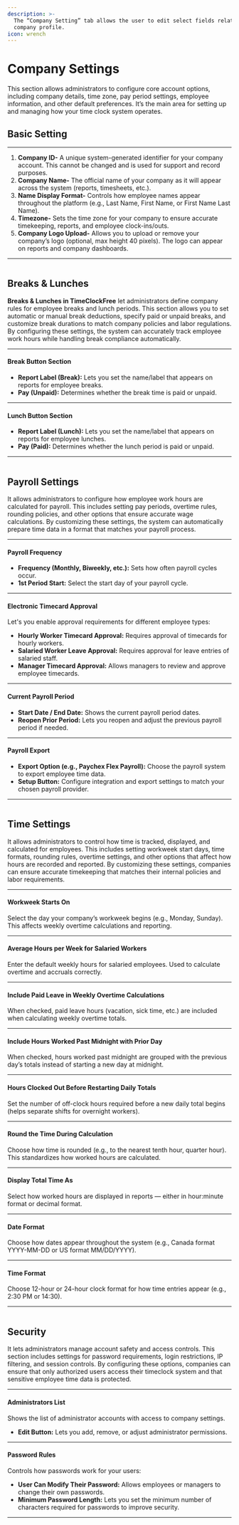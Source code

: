 ```yaml
---
description: >-
  The “Company Setting” tab allows the user to edit select fields related to a
  company profile.
icon: wrench
---
```


# Company Settings

This section allows administrators to configure core account options, including company details, time zone, pay period settings, employee information, and other default preferences. It’s the main area for setting up and managing how your time clock system operates.

## Basic Setting

***

1. **Company ID-** A unique system-generated identifier for your company account. This cannot be changed and is used for support and record purposes.
2. **Company Name-** The official name of your company as it will appear across the system (reports, timesheets, etc.).
3. **Name Display Format-** Controls how employee names appear throughout the platform (e.g., Last Name, First Name, or First Name Last Name).
4. **Timezone-** Sets the time zone for your company to ensure accurate timekeeping, reports, and employee clock-ins/outs.
5. **Company Logo Upload-** Allows you to upload or remove your company’s logo (optional, max height 40 pixels). The logo can appear on reports and company dashboards.

***

<figure><img src="../.gitbook/assets/image (2).png" alt=""><figcaption></figcaption></figure>

## Breaks & Lunches

**Breaks & Lunches in TimeClockFree** let administrators define company rules for employee breaks and lunch periods. This section allows you to set automatic or manual break deductions, specify paid or unpaid breaks, and customize break durations to match company policies and labor regulations. By configuring these settings, the system can accurately track employee work hours while handling break compliance automatically.

***

#### **Break Button Section**

* **Report Label (Break):** Lets you set the name/label that appears on reports for employee breaks.
* **Pay (Unpaid):** Determines whether the break time is paid or unpaid.

***

#### **Lunch Button Section**

* **Report Label (Lunch):** Lets you set the name/label that appears on reports for employee lunches.
* **Pay (Paid):** Determines whether the lunch period is paid or unpaid.

***

<figure><img src="../.gitbook/assets/image (3).png" alt=""><figcaption></figcaption></figure>

## Payroll Settings

It allows administrators to configure how employee work hours are calculated for payroll. This includes setting pay periods, overtime rules, rounding policies, and other options that ensure accurate wage calculations. By customizing these settings, the system can automatically prepare time data in a format that matches your payroll process.

***

#### **Payroll Frequency**

* **Frequency (Monthly, Biweekly, etc.):** Sets how often payroll cycles occur.
* **1st Period Start:** Select the start day of your payroll cycle.

***

#### **Electronic Timecard Approval**

Let's you enable approval requirements for different employee types:

* **Hourly Worker Timecard Approval:** Requires approval of timecards for hourly workers.
* **Salaried Worker Leave Approval:** Requires approval for leave entries of salaried staff.
* **Manager Timecard Approval:** Allows managers to review and approve employee timecards.

***

#### **Current Payroll Period**

* **Start Date / End Date:** Shows the current payroll period dates.
* **Reopen Prior Period:** Lets you reopen and adjust the previous payroll period if needed.

***

#### **Payroll Export**

* **Export Option (e.g., Paychex Flex Payroll):** Choose the payroll system to export employee time data.
* **Setup Button:** Configure integration and export settings to match your chosen payroll provider.

***

<figure><img src="../.gitbook/assets/image (4).png" alt=""><figcaption></figcaption></figure>

## Time Settings

It allows administrators to control how time is tracked, displayed, and calculated for employees. This includes setting workweek start days, time formats, rounding rules, overtime settings, and other options that affect how hours are recorded and reported. By customizing these settings, companies can ensure accurate timekeeping that matches their internal policies and labor requirements.

***

#### **Workweek Starts On**

Select the day your company’s workweek begins (e.g., Monday, Sunday). This affects weekly overtime calculations and reporting.

***

#### **Average Hours per Week for Salaried Workers**

Enter the default weekly hours for salaried employees. Used to calculate overtime and accruals correctly.

***

#### **Include Paid Leave in Weekly Overtime Calculations**

When checked, paid leave hours (vacation, sick time, etc.) are included when calculating weekly overtime totals.

***

#### **Include Hours Worked Past Midnight with Prior Day**

When checked, hours worked past midnight are grouped with the previous day’s totals instead of starting a new day at midnight.

***

#### **Hours Clocked Out Before Restarting Daily Totals**

Set the number of off-clock hours required before a new daily total begins (helps separate shifts for overnight workers).

***

#### **Round the Time During Calculation**

Choose how time is rounded (e.g., to the nearest tenth hour, quarter hour). This standardizes how worked hours are calculated.

***

#### **Display Total Time As**

Select how worked hours are displayed in reports — either in hour:minute format or decimal format.

***

#### **Date Format**

Choose how dates appear throughout the system (e.g., Canada format YYYY-MM-DD or US format MM/DD/YYYY).

***

#### **Time Format**

Choose 12-hour or 24-hour clock format for how time entries appear (e.g., 2:30 PM or 14:30).

***

<figure><img src="../.gitbook/assets/image (5).png" alt=""><figcaption></figcaption></figure>

## Security

It lets administrators manage account safety and access controls. This section includes settings for password requirements, login restrictions, IP filtering, and session controls. By configuring these options, companies can ensure that only authorized users access their timeclock system and that sensitive employee time data is protected.

***

#### **Administrators List**

Shows the list of administrator accounts with access to company settings.

* **Edit Button:** Lets you add, remove, or adjust administrator permissions.

***

#### **Password Rules**

Controls how passwords work for your users:

* **User Can Modify Their Password:** Allows employees or managers to change their own passwords.
* **Minimum Password Length:** Lets you set the minimum number of characters required for passwords to improve security.

***

<figure><img src="../.gitbook/assets/image (6).png" alt=""><figcaption></figcaption></figure>

